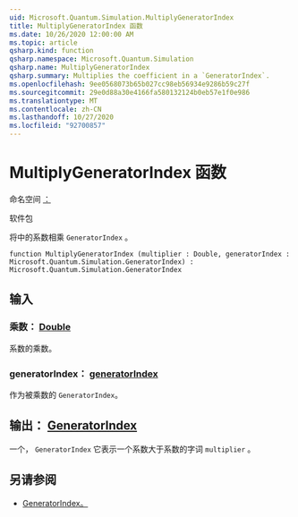 ```yaml
---
uid: Microsoft.Quantum.Simulation.MultiplyGeneratorIndex
title: MultiplyGeneratorIndex 函数
ms.date: 10/26/2020 12:00:00 AM
ms.topic: article
qsharp.kind: function
qsharp.namespace: Microsoft.Quantum.Simulation
qsharp.name: MultiplyGeneratorIndex
qsharp.summary: Multiplies the coefficient in a `GeneratorIndex`.
ms.openlocfilehash: 9ee0568073b65b027cc98eb56934e9286b59c27f
ms.sourcegitcommit: 29e0d88a30e4166fa580132124b0eb57e1f0e986
ms.translationtype: MT
ms.contentlocale: zh-CN
ms.lasthandoff: 10/27/2020
ms.locfileid: "92700857"
---
```

# <a name="multiplygeneratorindex-function"></a>MultiplyGeneratorIndex 函数

命名空间 [：](xref:Microsoft.Quantum.Simulation)

软件包 [](https://nuget.org/packages/)


将中的系数相乘 `GeneratorIndex` 。

```qsharp
function MultiplyGeneratorIndex (multiplier : Double, generatorIndex : Microsoft.Quantum.Simulation.GeneratorIndex) : Microsoft.Quantum.Simulation.GeneratorIndex
```


## <a name="input"></a>输入

### <a name="multiplier--double"></a>乘数： [Double](xref:microsoft.quantum.lang-ref.double)

系数的乘数。


### <a name="generatorindex--generatorindex"></a>generatorIndex： [generatorIndex](xref:Microsoft.Quantum.Simulation.GeneratorIndex)

作为被乘数的 `GeneratorIndex`。



## <a name="output--generatorindex"></a>输出： [GeneratorIndex](xref:Microsoft.Quantum.Simulation.GeneratorIndex)

一个， `GeneratorIndex` 它表示一个系数大于系数的字词 `multiplier` 。

## <a name="see-also"></a>另请参阅

- [GeneratorIndex。](xref:Microsoft.Quantum.Simulation.GeneratorIndex)